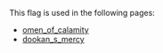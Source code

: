 This flag is used in the following pages:
 - [omen_of_calamity](../events/omen_of_calamity.md)
 - [dookan_s_mercy](../events/dookan_s_mercy.md)
